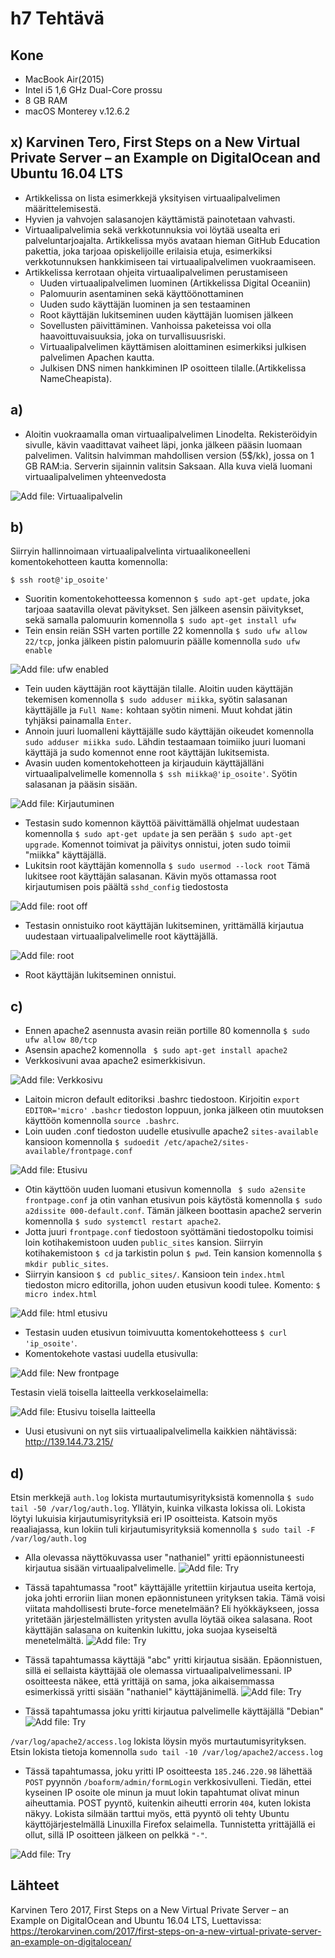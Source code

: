 # h7 Tehtävä

## Kone
- MacBook Air(2015)
- Intel i5 1,6 GHz Dual-Core prossu
- 8 GB RAM
- macOS Monterey v.12.6.2

## x) Karvinen Tero, First Steps on a New Virtual Private Server – an Example on DigitalOcean and Ubuntu 16.04 LTS

- Artikkelissa on lista esimerkkejä yksityisen virtuaalipalvelimen määrittelemisestä. 
- Hyvien ja vahvojen salasanojen käyttämistä painotetaan vahvasti.
- Virtuaalipalvelimia sekä verkkotunnuksia voi löytää usealta eri palveluntarjoajalta. Artikkelissa myös avataan hieman GitHub Education pakettia, joka tarjoaa opiskelijoille erilaisia etuja, esimerkiksi verkkotunnuksen hankkimiseen tai virtuaalipalvelimen vuokraamiseen.
- Artikkelissa kerrotaan ohjeita virtuaalipalvelimen perustamiseen
   - Uuden virtuaalipalvelimen luominen (Artikkelissa Digital Oceaniin)
   - Palomuurin asentaminen sekä käyttöönottaminen
   - Uuden sudo käyttäjän luominen ja sen testaaminen
   - Root käyttäjän lukitseminen uuden käyttäjän luomisen jälkeen
   - Sovellusten päivittäminen. Vanhoissa paketeissa voi olla haavoittuvaisuuksia, joka on turvallisuusriski.
   - Virtuaalipalvelimen käyttämisen aloittaminen esimerkiksi julkisen palvelimen Apachen kautta.
   - Julkisen DNS nimen hankkiminen IP osoitteen tilalle.(Artikkelissa NameCheapista). 

## a)

- Aloitin vuokraamalla oman virtuaalipalvelimen Linodelta. Rekisteröidyin sivulle, kävin vaadittavat vaiheet läpi, jonka jälkeen pääsin luomaan palvelimen. Valitsin halvimman mahdollisen version (5$/kk), jossa on 1 GB RAM:ia. Serverin sijainnin valitsin Saksaan. Alla kuva vielä luomani virtuaalipalvelimen yhteenvedosta

![Add file: Virtuaalipalvelin](linode-server.PNG)

## b)

Siirryin hallinnoimaan virtuaalipalvelinta virtuaalikoneelleni komentokehotteen kautta komennolla: 

    $ ssh root@'ip_osoite'
    
- Suoritin komentokehotteessa komennon ``$ sudo apt-get update``, joka tarjoaa saatavilla olevat pävitykset. Sen jälkeen asensin päivitykset, sekä samalla palomuurin komennolla ``$ sudo apt-get install ufw`` 
- Tein ensin reiän SSH varten portille 22 komennolla ``$ sudo ufw allow 22/tcp``, jonka jälkeen pistin palomuurin päälle komennolla ``sudo ufw enable``

![Add file: ufw enabled](ufw-enabled.png)

- Tein uuden käyttäjän root käyttäjän tilalle. Aloitin uuden käyttäjän tekemisen komennolla ``$ sudo adduser miikka``, syötin salasanan käyttäjälle ja ``Full Name:`` kohtaan syötin nimeni. Muut kohdat jätin tyhjäksi painamalla ``Enter``. 
- Annoin juuri luomalleni käyttäjälle sudo käyttäjän oikeudet komennolla ``sudo adduser miikka sudo``. Lähdin testaamaan toimiiko juuri luomani käyttäjä ja sudo komennot enne root käyttäjän lukitsemista.
- Avasin uuden komentokehotteen ja kirjauduin käyttäjälläni virtuaalipalvelimelle komennolla ``$ ssh miikka@'ip_osoite'``. Syötin salasanan ja pääsin sisään.

![Add file: Kirjautuminen](login-success.png)

- Testasin sudo komennon käyttöä päivittämällä ohjelmat uudestaan komennolla ``$ sudo apt-get update`` ja sen perään ``$ sudo apt-get upgrade``. Komennot toimivat ja päivitys onnistui, joten sudo toimii "miikka" käyttäjällä.
- Lukitsin root käyttäjän komennolla ``$ sudo usermod --lock root`` Tämä lukitsee root käyttäjän salasanan. Kävin myös ottamassa root kirjautumisen pois päältä ``sshd_config`` tiedostosta

![Add file: root off](root-off.png)

- Testasin onnistuiko root käyttäjän lukitseminen, yrittämällä kirjautua uudestaan virtuaalipalvelimelle root käyttäjällä. 

![Add file: root](root-login-fail.png)

- Root käyttäjän lukitseminen onnistui.

## c)

- Ennen apache2 asennusta avasin reiän portille 80 komennolla ``$ sudo ufw allow 80/tcp``
- Asensin apache2 komennolla `` $ sudo apt-get install apache2``
- Verkkosivuni avaa apache2 esimerkkisivun.

![Add file: Verkkosivu](sivu-alku.PNG)

- Laitoin micron default editoriksi .bashrc tiedostoon. Kirjoitin ``export EDITOR='micro'`` ``.bashcr`` tiedoston loppuun, jonka jälkeen otin muutoksen käyttöön komennolla ``source .bashrc``. 
- Loin uuden .conf tiedoston uudelle etusivulle apache2 ``sites-available`` kansioon komennolla ``$ sudoedit /etc/apache2/sites-available/frontpage.conf``

![Add file: Etusivu](html-fp.png)

- Otin käyttöön uuden luomani etusivun komennolla `` $ sudo a2ensite frontpage.conf`` ja otin vanhan etusivun pois käytöstä komennolla ``$ sudo a2dissite 000-default.conf``. Tämän jälkeen boottasin apache2 serverin komennolla ``$ sudo systemctl restart apache2``.
- Jotta juuri ``frontpage.conf`` tiedostoon syöttämäni tiedostopolku toimisi loin kotihakemistoon uuden ``public_sites`` kansion. Siirryin kotihakemistoon ``$ cd`` ja tarkistin polun ``$ pwd``. Tein kansion komennolla ``$ mkdir public_sites``.
- Siirryin kansioon ``$ cd public_sites/``. Kansioon tein ``index.html`` tiedoston micro editorilla, johon uuden etusivun koodi tulee. Komento: ``$ micro index.html`` 

![Add file: html etusivu](html-etusivu.png)

- Testasin uuden etusivun toimivuutta komentokehotteess ``$ curl 'ip_osoite'``.
- Komentokehote vastasi uudella etusivulla:

![Add file: New frontpage](curl-etusivu.png)

Testasin vielä toisella laitteella verkkoselaimella:

![Add file: Etusivu toisella laitteella](etusivu-2.PNG)

- Uusi etusivuni on nyt siis virtuaalipalvelimella kaikkien nähtävissä: http://139.144.73.215/

## d)

Etsin merkkejä ``auth.log`` lokista murtautumisyrityksistä komennolla ``$ sudo tail -50 /var/log/auth.log``. Yllätyin, kuinka vilkasta lokissa oli. Lokista löytyi lukuisia kirjautumisyrityksiä eri IP osoitteista. Katsoin myös reaaliajassa, kun lokiin tuli kirjautumisyrityksiä komennolla ``$ sudo tail -F /var/log/auth.log``

- Alla olevassa näyttökuvassa user "nathaniel" yritti epäonnistuneesti kirjautua sisään virtuaalipalvelimelle.
![Add file: Try](try-1.png)

- Tässä tapahtumassa "root" käyttäjälle yritettiin kirjautua useita kertoja, joka johti erroriin liian monen epäonnistuneen yrityksen takia. Tämä voisi viitata mahdollisesti brute-force menetelmään? Eli hyökkäykseen, jossa yritetään järjestelmällisten yritysten avulla löytää oikea salasana. Root käyttäjän salasana on kuitenkin lukittu, joka suojaa kyseiseltä menetelmältä.
![Add file: Try](try-2.png)

- Tässä tapahtumassa käyttäjä "abc" yritti kirjautua sisään. Epäonnistuen, sillä ei sellaista käyttäjää ole olemassa virtuaalipalvelimessani. IP osoitteesta näkee, että yrittäjä on sama, joka aikaisemmassa esimerkissä yritti sisään "nathaniel" käyttäjänimellä.
![Add file: Try](try-3.png)

- Tässä tapahtumassa joku yritti kirjautua palvelimelle käyttäjällä "Debian"
![Add file: Try](try-4.png)

``/var/log/apache2/access.log`` lokista löysin myös murtautumisyrityksen. Etsin lokista tietoja komennolla ``sudo tail -10 /var/log/apache2/access.log``

- Tässä tapahtumassa, joku yritti IP osoitteesta ``185.246.220.98`` lähettää ``POST`` pyynnön ``/boaform/admin/formLogin`` verkkosivulleni. Tiedän, ettei kyseinen IP osoite ole minun ja muut lokin tapahtumat olivat minun aiheuttamia. POST pyyntö, kuitenkin aiheutti errorin ``404``, kuten lokista näkyy. Lokista silmään tarttui myös, että pyyntö oli tehty Ubuntu käyttöjärjestelmällä Linuxilla Firefox selaimella. Tunnistetta yrittäjällä ei ollut, sillä IP osoitteen jälkeen on pelkkä ``"-"``.

![Add file: Try](try-5.png)


## Lähteet

Karvinen Tero 2017, First Steps on a New Virtual Private Server – an Example on DigitalOcean and Ubuntu 16.04 LTS, Luettavissa: https://terokarvinen.com/2017/first-steps-on-a-new-virtual-private-server-an-example-on-digitalocean/
